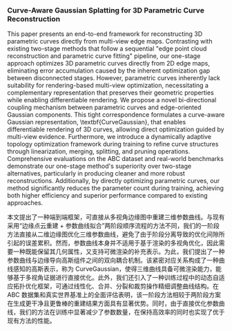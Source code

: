 ### Curve-Aware Gaussian Splatting for 3D Parametric Curve Reconstruction

This paper presents an end-to-end framework for reconstructing 3D parametric curves directly from multi-view edge maps. Contrasting with existing two-stage methods that follow a sequential "edge point cloud reconstruction and parametric curve fitting" pipeline, our one-stage approach optimizes 3D parametric curves directly from 2D edge maps, eliminating error accumulation caused by the inherent optimization gap between disconnected stages. However, parametric curves inherently lack suitability for rendering-based multi-view optimization, necessitating a complementary representation that preserves their geometric properties while enabling differentiable rendering. We propose a novel bi-directional coupling mechanism between parametric curves and edge-oriented Gaussian components. This tight correspondence formulates a curve-aware Gaussian representation, \textbf{CurveGaussian}, that enables differentiable rendering of 3D curves, allowing direct optimization guided by multi-view evidence. Furthermore, we introduce a dynamically adaptive topology optimization framework during training to refine curve structures through linearization, merging, splitting, and pruning operations. Comprehensive evaluations on the ABC dataset and real-world benchmarks demonstrate our one-stage method's superiority over two-stage alternatives, particularly in producing cleaner and more robust reconstructions. Additionally, by directly optimizing parametric curves, our method significantly reduces the parameter count during training, achieving both higher efficiency and superior performance compared to existing approaches.

本文提出了一种端到端框架，可直接从多视角边缘图中重建三维参数曲线。与现有采用“边缘点云重建 + 参数曲线拟合”两阶段顺序流程的方法不同，我们的一阶段方法直接从二维边缘图优化三维参数曲线，避免了由于阶段分离导致的优化间隙所引起的误差累积。然而，参数曲线本身并不适用于基于渲染的多视角优化，因此需要一种既能保留其几何属性，又支持可微渲染的补充表示。为此，我们提出了一种参数曲线与边缘导向高斯组件之间的双向耦合机制。该紧密对应关系构成了一种曲线感知的高斯表示，称为 CurveGaussian，使得三维曲线具备可微渲染能力，能够基于多视角证据进行直接优化。此外，我们还引入了一种训练过程中的动态自适应拓扑优化框架，可通过线性化、合并、分裂和裁剪操作精细调整曲线结构。在 ABC 数据集和真实世界基准上的全面评估表明，该一阶段方法相较于两阶段方案在生成更干净且更鲁棒的重建结果方面具有显著优势。同时，由于直接优化参数曲线，我们的方法在训练中显著减少了参数数量，在保持高效率的同时也实现了优于现有方法的性能。
